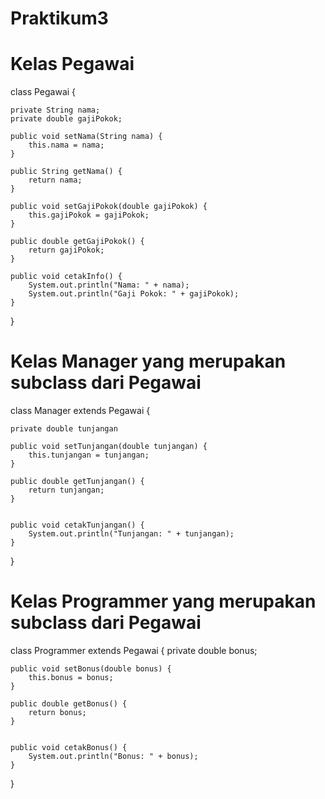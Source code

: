 # Praktikum3

# Kelas Pegawai

class Pegawai {

    private String nama;
    private double gajiPokok;

    public void setNama(String nama) {
        this.nama = nama;
    }

    public String getNama() {
        return nama;
    }

    public void setGajiPokok(double gajiPokok) {
        this.gajiPokok = gajiPokok;
    }

    public double getGajiPokok() {
        return gajiPokok;
    }

    public void cetakInfo() {
        System.out.println("Nama: " + nama);
        System.out.println("Gaji Pokok: " + gajiPokok);
    }
}

# Kelas Manager yang merupakan subclass dari Pegawai

class Manager extends Pegawai {

    private double tunjangan
    
    public void setTunjangan(double tunjangan) {
        this.tunjangan = tunjangan;
    }

    public double getTunjangan() {
        return tunjangan;
    }

    
    public void cetakTunjangan() {
        System.out.println("Tunjangan: " + tunjangan);
    }
}

# Kelas Programmer yang merupakan subclass dari Pegawai

class Programmer extends Pegawai {
    private double bonus;

    
    public void setBonus(double bonus) {
        this.bonus = bonus;
    }

    public double getBonus() {
        return bonus;
    }

    
    public void cetakBonus() {
        System.out.println("Bonus: " + bonus);
    }
}
